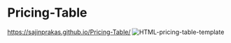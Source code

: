 # Pricing-Table
https://sajinprakas.github.io/Pricing-Table/
![HTML-pricing-table-template](https://github.com/sajinprakas/Pricing-Table/assets/93714378/66a1ff11-5669-450d-a3e4-5eb80d64dd76)
